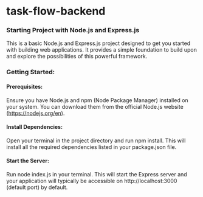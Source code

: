 # task-flow-backend

### Starting Project with Node.js and Express.js
This is a basic Node.js and Express.js project designed to get you started with building web applications. It provides a simple foundation to build upon and explore the possibilities of this powerful framework.

### Getting Started:

#### Prerequisites:
Ensure you have Node.js and npm (Node Package Manager) installed on your system. You can download them from the official Node.js website (https://nodejs.org/en).
#### Install Dependencies: 
Open your terminal in the project directory and run npm install. This will install all the required dependencies listed in your package.json file.
#### Start the Server: 
Run node index.js in your terminal. This will start the Express server and your application will typically be accessible on http://localhost:3000 (default port) by default.
